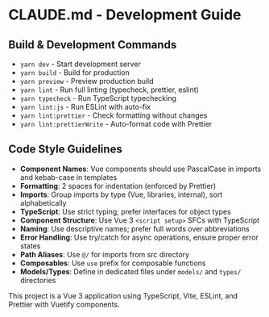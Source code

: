 # CLAUDE.md - Development Guide

## Build & Development Commands
- `yarn dev` - Start development server
- `yarn build` - Build for production
- `yarn preview` - Preview production build
- `yarn lint` - Run full linting (typecheck, prettier, eslint)
- `yarn typecheck` - Run TypeScript typechecking
- `yarn lint:js` - Run ESLint with auto-fix
- `yarn lint:prettier` - Check formatting without changes
- `yarn lint:prettierWrite` - Auto-format code with Prettier

## Code Style Guidelines
- **Component Names**: Vue components should use PascalCase in imports and kebab-case in templates
- **Formatting**: 2 spaces for indentation (enforced by Prettier)
- **Imports**: Group imports by type (Vue, libraries, internal), sort alphabetically
- **TypeScript**: Use strict typing; prefer interfaces for object types
- **Component Structure**: Use Vue 3 `<script setup>` SFCs with TypeScript
- **Naming**: Use descriptive names; prefer full words over abbreviations
- **Error Handling**: Use try/catch for async operations, ensure proper error states
- **Path Aliases**: Use `@/` for imports from src directory
- **Composables**: Use `use` prefix for composable functions
- **Models/Types**: Define in dedicated files under `models/` and `types/` directories

This project is a Vue 3 application using TypeScript, Vite, ESLint, and Prettier with Vuetify components.